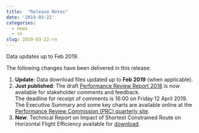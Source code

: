 ```yaml
---
title:  "Release Notes"
date: '2019-03-22'
categories:
  - news
  - rn
slug: 2019-03-22-rn
---
```


Data updates up to Feb 2019.

The following changes have been delivered in this release:

1. **Update**: Data download files updated up to **Feb 2019** (when applicable).
1. **Just published**: The draft [Performance Review Report 2018][prr2018]
   is now available for stakeholder comments and feedback.<br>
   The deadline for receipt of comments is 16:00 on Friday 12 April 2019.<br>
   The Executive Summary and some key charts are available online at the
   [Performance Review Commission (PRC) quarterly site][prcq].
1. **New**: Technical Report on Impact of Shortest Constrained Route on Horizontal Flight Efficiency
   available for [download][pruscr].



[prcq]: /prcq/ "PRC Quarterly"
[prr2018]: https://www.eurocontrol.int/publications/performance-review-report-prr-2018-consultation "draft Final PRR 2018"
[pruscr]: http://ansperformance.eu/library/impact-scr-on-hfe.pdf